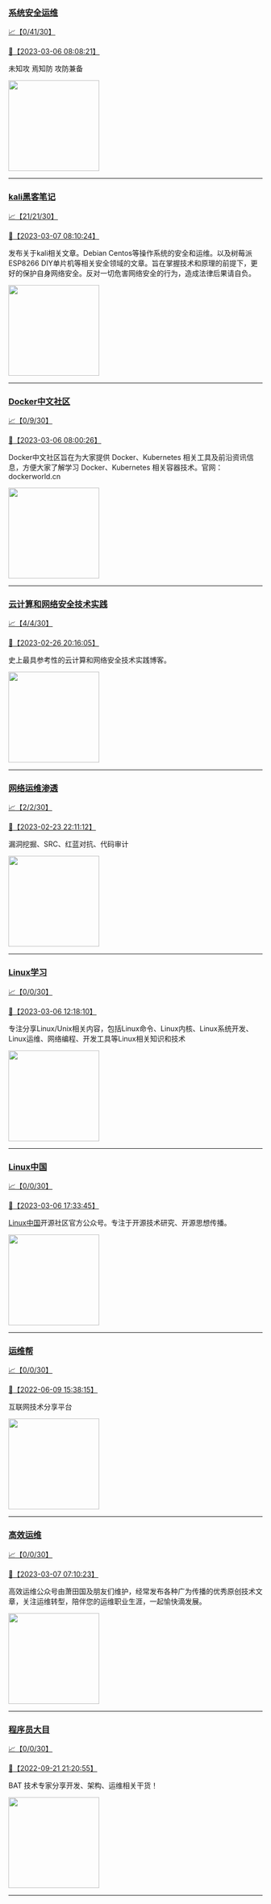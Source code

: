 
### [系统安全运维](http://wechat.doonsec.com/wechat_echarts/?biz=Mzk0NjE0NDc5OQ==)

[:chart_with_upwards_trend:【0/41/30】](http://wechat.doonsec.com/wechat_echarts/?biz=Mzk0NjE0NDc5OQ==)

[:camera_flash:【2023-03-06 08:08:21】](https://mp.weixin.qq.com/s?__biz=Mzk0NjE0NDc5OQ==&mid=2247518491&idx=1&sn=f6dda62919bd7f92bca3fabb59d399f1&chksm=c3085a6bf47fd37de14a391678c472e3d87e6d1cfb0696f5f8a133401def8755923ab0d97c25&scene=27#wechat_redirect)

未知攻 焉知防 攻防兼备

<img align="top" width="180" src="http://open.weixin.qq.com/qr/code?username=gh_2c298b630170" alt="" />

---


### [kali黑客笔记](http://wechat.doonsec.com/wechat_echarts/?biz=MzkxMzIwNTY1OA==)

[:chart_with_upwards_trend:【21/21/30】](http://wechat.doonsec.com/wechat_echarts/?biz=MzkxMzIwNTY1OA==)

[:camera_flash:【2023-03-07 08:10:24】](https://mp.weixin.qq.com/s?__biz=MzkxMzIwNTY1OA==&mid=2247495028&idx=1&sn=b93b00dda3a0565d9ce48760df1a5eb6&chksm=c1039d81f67414978934513a6c21f363c58e20b3bc945b73b652dadcb4ad9858d05667f173b6&scene=27#wechat_redirect)

发布关于kali相关文章。Debian Centos等操作系统的安全和运维。以及树莓派 ESP8266 DIY单片机等相关安全领域的文章。旨在掌握技术和原理的前提下，更好的保护自身网络安全。反对一切危害网络安全的行为，造成法律后果请自负。

<img align="top" width="180" src="http://open.weixin.qq.com/qr/code?username=gh_fbcaf351ddc1" alt="" />

---


### [Docker中文社区](http://wechat.doonsec.com/wechat_echarts/?biz=MzI1NzI5NDM4Mw==)

[:chart_with_upwards_trend:【0/9/30】](http://wechat.doonsec.com/wechat_echarts/?biz=MzI1NzI5NDM4Mw==)

[:camera_flash:【2023-03-06 08:00:26】](https://mp.weixin.qq.com/s?__biz=MzI1NzI5NDM4Mw==&mid=2247494542&idx=1&sn=f1732e4c2416e9961a562e0e192c003a&chksm=ea1b02cedd6c8bd84db5393c29e4bf7848d00b365b15170257c4ae25f83cd82bda583f42fbaa&scene=27#wechat_redirect)

Docker中文社区旨在为大家提供 Docker、Kubernetes 相关工具及前沿资讯信息，方便大家了解学习 Docker、Kubernetes 相关容器技术。官网：dockerworld.cn

<img align="top" width="180" src="http://open.weixin.qq.com/qr/code?username=gh_8620cb9f61a5" alt="" />

---


### [云计算和网络安全技术实践](http://wechat.doonsec.com/wechat_echarts/?biz=MzA3MjM5MDc2Nw==)

[:chart_with_upwards_trend:【4/4/30】](http://wechat.doonsec.com/wechat_echarts/?biz=MzA3MjM5MDc2Nw==)

[:camera_flash:【2023-02-26 20:16:05】](https://mp.weixin.qq.com/s?__biz=MzA3MjM5MDc2Nw==&mid=2650747471&idx=1&sn=961b1a1286e4858e60e54c2144e533ec&chksm=8714934fb0631a592842efa0a51cd076526771e94c5d180ec52e1d70e88da047df54256211df&scene=27#wechat_redirect)

史上最具参考性的云计算和网络安全技术实践博客。

<img align="top" width="180" src="http://open.weixin.qq.com/qr/code?username=gh_34d6b0cb5633" alt="" />

---


### [网络运维渗透](http://wechat.doonsec.com/wechat_echarts/?biz=MzA3MjMxODUwNg==)

[:chart_with_upwards_trend:【2/2/30】](http://wechat.doonsec.com/wechat_echarts/?biz=MzA3MjMxODUwNg==)

[:camera_flash:【2023-02-23 22:11:12】](https://mp.weixin.qq.com/s?__biz=MzA3MjMxODUwNg==&mid=2247485830&idx=1&sn=661573dc7c946dbab048052f9c6c394c&chksm=9f2162c3a856ebd59ac4330f9cd47744613a5a50aa20ea0796937d9f79d8b728f2defc1601fa&scene=27&key=8952ddb152a51cc547d8a8bd6662905ff30517bdefb3331df3603fbe9f432285fd024ad9235ba73f151cf0f3569fa823e1ec56395db2375832929fe841f801cd169a90860d6538d1db5b130f5efe3a516f204c69b9d143f928665da2cbce4f5f8a976cb5017992c3530d2f42ad0bd7665eec818d6c63e028de7bc5153b88c68a&ascene=15&uin=MzgxODQ4MjMz&devicetype=Windows+10+x64&version=6308011a&lang=zh_CN&session_us=gh_c2731fbedaf6&countrycode=GY&exportkey=n_ChQIAhIQiOT%2F%2F55eGPduyWC0N27gpxLvAQIE97dBBAEAAAAAALwWIMBcbdIAAAAOpnltbLcz9gKNyK89dVj07W0YHkgAgeRJKwhGXHY74GcxiZ%2BJCMaSR5NJaQ1Z1h7cwTl44WI0Jzmre%2Fr%2F5IBttjg7tYJWRk8WeUd553hWAH2UbM4CdQscL%2FoFxom10%2BRpRPBmBVIR1OSe5x8khqawvpGJp1G9IP%2BMKyHPLheNyH77v86ssXEBOssq%2FvZWM3L%2FWzbsBRNxjuUmfF6pL79%2BlfDwBO%2BchK6xt6td3oGRuyBI5hTcO6K8qrFgDxsNDWLoe4gRsw1gC%2F%2BLg4aJt%2F3C2BaeTmDhkJdW&acctmode=0&pass_ticket&scene=27#wechat_redirect)

漏洞挖掘、SRC、红蓝对抗、代码审计

<img align="top" width="180" src="http://open.weixin.qq.com/qr/code?username=gh_304f5239b3b0" alt="" />

---


### [Linux学习](http://wechat.doonsec.com/wechat_echarts/?biz=MzI4MDEwNzAzNg==)

[:chart_with_upwards_trend:【0/0/30】](http://wechat.doonsec.com/wechat_echarts/?biz=MzI4MDEwNzAzNg==)

[:camera_flash:【2023-03-06 12:18:10】](https://mp.weixin.qq.com/s?__biz=MzI4MDEwNzAzNg==&mid=2649459945&idx=1&sn=dffee5f9b284e12bd003c594e2ac7304&chksm=f3a2ad9ac4d5248c760c0391b72ed6db466d08eab60bc403c5fba024dc0fd6e6dde6552b7f9c&scene=27#wechat_redirect)

专注分享Linux/Unix相关内容，包括Linux命令、Linux内核、Linux系统开发、Linux运维、网络编程、开发工具等Linux相关知识和技术

<img align="top" width="180" src="http://open.weixin.qq.com/qr/code?username=gh_cb990d3ccd5f" alt="" />

---


### [Linux中国](http://wechat.doonsec.com/wechat_echarts/?biz=MjM5NjQ4MjYwMQ==)

[:chart_with_upwards_trend:【0/0/30】](http://wechat.doonsec.com/wechat_echarts/?biz=MjM5NjQ4MjYwMQ==)

[:camera_flash:【2023-03-06 17:33:45】](https://mp.weixin.qq.com/s?__biz=MjM5NjQ4MjYwMQ==&mid=2664676412&idx=1&sn=f3f71adc8441c583d57891f45ba6530f&chksm=bdcf877a8ab80e6c0fe102626bdb645de5cdef40546d7691ddfc38e57a22dbb02efb625200fe&scene=27#wechat_redirect)

[Linux中国](https://linux.cn/)开源社区官方公众号。专注于开源技术研究、开源思想传播。

<img align="top" width="180" src="http://open.weixin.qq.com/qr/code?username=gh_52ef55f8adfd" alt="" />

---


### [运维帮](http://wechat.doonsec.com/wechat_echarts/?biz=MzA3MzYwNjQ3NA==)

[:chart_with_upwards_trend:【0/0/30】](http://wechat.doonsec.com/wechat_echarts/?biz=MzA3MzYwNjQ3NA==)

[:camera_flash:【2022-06-09 15:38:15】](https://mp.weixin.qq.com/s?__biz=MzA3MzYwNjQ3NA==&mid=2651301005&idx=1&sn=591c720a722d1091269049b822fa468b&chksm=84ff70a8b388f9beca2bbd95f4aa3fe7cb5fcb95b2b822a01b29b2a778b1a50d3ae19a0f9b3b&scene=27&key=3820ae6439ecdd67569d451dccff2df72725e4e22c34cf0a6ddd9a37045228bd9e958856d57127a3f0f2522acca0e50d1b9db03eea86dde0680fbf05e411e63a283bfecaed40196b0ed89737b29cc623c841187edc0bd2d4550f25978018b7b304803ce91e21d90c852d7aba839600f479f9b865321cb8c5435b0cd4edb5a8b0&ascene=15&uin=NTY2NTA4NjQ%3D&devicetype=Windows+Server+2016+x64&version=63060012&lang=zh_CN&session_us=gh_fc624022782d&exportkey=AxkXZwZaGn73CaYoM3ekAIk%3D&acctmode=0&pass_ticket=LY1K1kgm7M57xazR8DnzDx%2BiXiK1JFuyFgS5dcc8bbJqloaGfg67cPFCEdwYtoyz&wx_header=0&fontgear=2&scene=27#wechat_redirect)

互联网技术分享平台

<img align="top" width="180" src="http://open.weixin.qq.com/qr/code?username=gh_445a39329cd8" alt="" />

---


### [高效运维](http://wechat.doonsec.com/wechat_echarts/?biz=MzA4Nzg5Nzc5OA==)

[:chart_with_upwards_trend:【0/0/30】](http://wechat.doonsec.com/wechat_echarts/?biz=MzA4Nzg5Nzc5OA==)

[:camera_flash:【2023-03-07 07:10:23】](https://mp.weixin.qq.com/s?__biz=MzA4Nzg5Nzc5OA==&mid=2651730502&idx=1&sn=3b285e0e42304028d9ad84065b1a20ec&chksm=8bc8f1efbcbf78f988d8a4b062c07243c5369c57e4056b226ee564432d464924c04e3b254861&scene=27#wechat_redirect)

高效运维公众号由萧田国及朋友们维护，经常发布各种广为传播的优秀原创技术文章，关注运维转型，陪伴您的运维职业生涯，一起愉快滴发展。

<img align="top" width="180" src="http://open.weixin.qq.com/qr/code?username=gh_0fdeda7cb50a" alt="" />

---


### [程序员大目](http://wechat.doonsec.com/wechat_echarts/?biz=MzI4ODQ3NjE2OA==)

[:chart_with_upwards_trend:【0/0/30】](http://wechat.doonsec.com/wechat_echarts/?biz=MzI4ODQ3NjE2OA==)

[:camera_flash:【2022-09-21 21:20:55】](https://mp.weixin.qq.com/s?__biz=MzI4ODQ3NjE2OA==&mid=2247500356&idx=1&sn=69754a844e3a51a5427a0efec6aa45bd&chksm=ec3f5f23db48d6353810ef9157baf1fc90adbd884423aba73bd00450e5e6777e6e46dbe30489&scene=27&key=512fb80aa4f22d2a8ac8a7af6059d9b697eaef75ed0476d4690fc363cab93d636f7775d20d20fd3b1cd8bc051e62783ef79a2497a6b927846f0446f0af1324426177ebc087d480f11223e6aa409b2a26ab3d9ac220856bd51003dc89dc5306590dc812175fea69cf84266821b6f428181384d29a2d5a699f58c3d897ce4f980a&ascene=15&uin=MTA3Mzc3OTIzNQ%3D%3D&devicetype=Windows+Server+2016+x64&version=63070517&lang=zh_CN&session_us=gh_5f81484d311e&exportkey=AfaIj87lbeDD6CwHew4i%2FSM%3D&acctmode=0&pass_ticket=nP6spRM8hMyiazMifMuFetRdSji3u6F4iU1PoNglFE6zGbwDRWX%2F4QyvCBMQQBay&wx_header=0&fontgear=2&scene=27#wechat_redirect)

BAT 技术专家分享开发、架构、运维相关干货！

<img align="top" width="180" src="http://open.weixin.qq.com/qr/code?username=gh_e6849e368b5f" alt="" />

---

